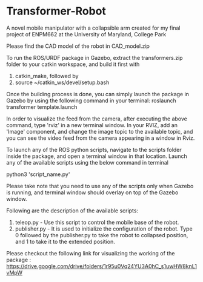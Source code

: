 # Transformer-Robot
A novel mobile manipulator with a collapsible arm created for my final project of ENPM662 at the University of Maryland, College Park

Please find the CAD model of the robot in CAD_model.zip 

To run the ROS/URDF package in Gazebo, extract the transformers.zip folder to your catkin workspace, and build it first with 
1. catkin_make, followed by
2. source ~/catkin_ws/devel/setup.bash

Once the building process is done, you can simply launch the package in Gazebo by using the following command in your terminal:
roslaunch transformer template.launch

In order to visualize the feed from the camera, after executing the above command, type 'rviz' in a new terminal window. In your RVIZ, add an 'Image' component, and change the image topic to the available topic, and you can see the video feed from the camera appearing in a window in Rviz.

To launch any of the ROS python scripts, navigate to the scripts folder inside the package, and open a terminal window in that location. Launch any of the available scripts using the below command in terminal 

python3 'script_name.py'

Please take note that you need to use any of the scripts only when Gazebo is running, and terminal window should overlay on top of the Gazebo window.

Following are the description of the available scripts:

1. teleop.py - Use this script to control the mobile base of the robot.
2. publisher.py - It is used to initialize the configuration of the robot. Type 0 followed by the publisher.py to take the robot to collapsed position, and 1 to take it to the extended position.

Please checkout the following link for visualizing the working of the package : https://drive.google.com/drive/folders/1r95u0Vq24YU3A0hC_s1uwHW8knL1vMpW

